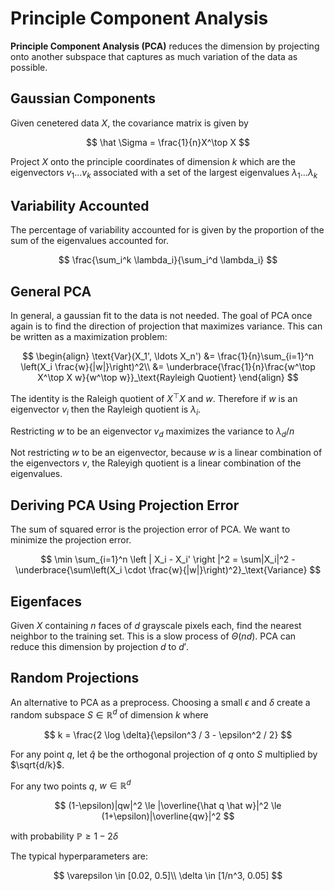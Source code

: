 #  Principle Component Analysis

**Principle Component Analysis (PCA)** reduces the dimension by projecting onto another subspace that captures as much variation of the data as possible.

## Gaussian Components

Given cenetered data $X$, the covariance matrix is given by

$$
\hat \Sigma = \frac{1}{n}X^\top X
$$

Project $X$ onto the principle coordinates of dimension $k$ which are the eigenvectors $v_1 \ldots v_k$ associated with a set of the largest eigenvalues $\lambda_1 \ldots \lambda_k$

## Variability Accounted

The percentage of variability accounted for is given by the proportion of the sum of the eigenvalues accounted for.

$$
\frac{\sum_i^k \lambda_i}{\sum_i^d \lambda_i}
$$

## General PCA

In general, a gaussian fit to the data is not needed. The goal of PCA once again is to find the direction of projection that maximizes variance. This can be written as a maximization problem:

$$
\begin{align}
\text{Var}(X_1', \ldots X_n') &= \frac{1}{n}\sum_{i=1}^n \left(X_i \frac{w}{|w|}\right)^2\\
&= \underbrace{\frac{1}{n}\frac{w^\top X^\top X w}{w^\top w}}_\text{Rayleigh Quotient}
\end{align}
$$

The identity is the Raleigh quotient of $X^\top X$ and $w$. Therefore if $w$ is an eigenvector $v_i$ then the Rayleigh quotient is $\lambda_i$.

Restricting $w$ to be an eigenvector $v_d$ maximizes the variance to $\lambda_d / n$

Not restricting $w$ to be an eigenvector, because $w$ is a linear combination of the eigenvectors $v$, the Raleyigh quotient is a linear combination of the eigenvalues.

## Deriving PCA Using Projection Error

The sum of squared error is the projection error of PCA. We want to minimize the projection error.

$$
\min \sum_{i=1}^n \left | X_i - X_i' \right |^2 = \sum|X_i|^2 - \underbrace{\sum\left(X_i \cdot \frac{w}{|w|}\right)^2}_\text{Variance}
$$

## Eigenfaces

Given $X$ containing $n$ faces of $d$ grayscale pixels each, find the nearest neighbor to the training set. This is a slow process of $\Theta(nd)$. PCA can reduce this dimension by projection $d$ to $d'$.

## Random Projections

An alternative to PCA as a preprocess. Choosing a small $\epsilon$ and $\delta$ create a random subspace $S \in \mathbb R^d$ of dimension $k$ where

$$
k = \frac{2 \log \delta}{\epsilon^3 / 3 - \epsilon^2 / 2}
$$

For any point $q$, let $\hat q$ be the orthogonal projection of $q$ onto $S$  multiplied by $\sqrt{d/k}$.

For any two points $q$, $w \in \mathbb R^{d}$

$$
(1-\epsilon)|qw|^2 \le |\overline{\hat q \hat w}|^2 \le (1+\epsilon)|\overline{qw}|^2
$$

with probability $\mathbb P \ge 1 - 2\delta$

The typical hyperparameters are:

$$
\varepsilon \in [0.02, 0.5]\\
\delta \in [1/n^3, 0.05]
$$